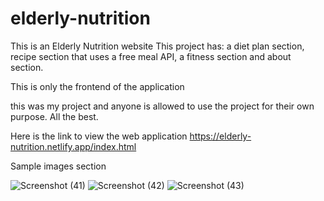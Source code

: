 # elderly-nutrition
This is an Elderly Nutrition website
This project has:
a diet plan section,
recipe section that uses a free meal API,
a fitness section and
about section.

This is only the frontend of the application

this was my project and anyone is allowed to use the project for their own purpose.
All the best.

Here is the link to view the web application https://elderly-nutrition.netlify.app/index.html

Sample images section

![Screenshot (41)](https://user-images.githubusercontent.com/66677739/232045237-bab8416c-8783-4216-87bb-ddd936585927.png)
![Screenshot (42)](https://user-images.githubusercontent.com/66677739/232045332-a8b7f620-13e5-4656-8dec-631f8c7fd362.png)
![Screenshot (43)](https://user-images.githubusercontent.com/66677739/232045371-f9ad70f8-e635-4451-96a3-de2cf757255d.png)
